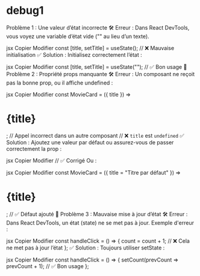 # debug1
Problème 1 : Une valeur d’état incorrecte
🛠 Erreur :
Dans React DevTools, vous voyez une variable d’état vide ("" au lieu d’un texte).

jsx
Copier
Modifier
const [title, setTitle] = useState(); // ❌ Mauvaise initialisation
✅ Solution :
Initialisez correctement l’état :

jsx
Copier
Modifier
const [title, setTitle] = useState(""); // ✅ Bon usage
🚨 Problème 2 : Propriété props manquante
🛠 Erreur :
Un composant ne reçoit pas la bonne prop, ou il affiche undefined :

jsx
Copier
Modifier
const MovieCard = ({ title }) => <h1>{title}</h1>;
// Appel incorrect dans un autre composant
<MovieCard /> // ❌ `title` est `undefined`
✅ Solution :
Ajoutez une valeur par défaut ou assurez-vous de passer correctement la prop :

jsx
Copier
Modifier
<MovieCard title="Inception" /> // ✅ Corrigé
Ou :

jsx
Copier
Modifier
const MovieCard = ({ title = "Titre par défaut" }) => <h1>{title}</h1>; // ✅ Défaut ajouté
🚨 Problème 3 : Mauvaise mise à jour d’état
🛠 Erreur :
Dans React DevTools, un état (state) ne se met pas à jour.
Exemple d'erreur :

jsx
Copier
Modifier
const handleClick = () => {
  count = count + 1; // ❌ Cela ne met pas à jour l’état
};
✅ Solution :
Toujours utiliser setState :

jsx
Copier
Modifier
const handleClick = () => {
  setCount(prevCount => prevCount + 1); // ✅ Bon usage
};
